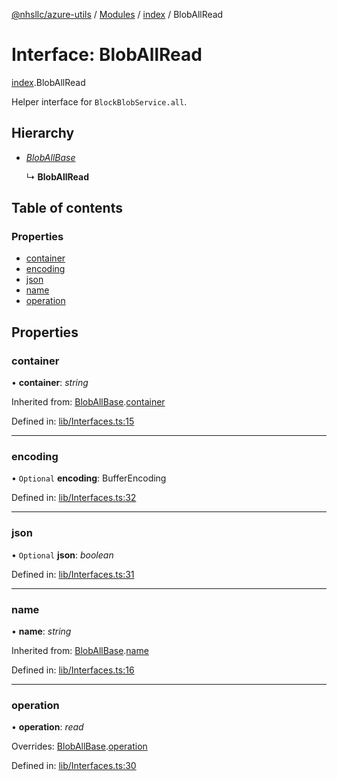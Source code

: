 [@nhsllc/azure-utils](../README.md) / [Modules](../modules.md) / [index](../modules/index.md) / BlobAllRead

# Interface: BlobAllRead

[index](../modules/index.md).BlobAllRead

Helper interface for `BlockBlobService.all`.

## Hierarchy

* [*BlobAllBase*](index.bloballbase.md)

  ↳ **BlobAllRead**

## Table of contents

### Properties

- [container](index.bloballread.md#container)
- [encoding](index.bloballread.md#encoding)
- [json](index.bloballread.md#json)
- [name](index.bloballread.md#name)
- [operation](index.bloballread.md#operation)

## Properties

### container

• **container**: *string*

Inherited from: [BlobAllBase](index.bloballbase.md).[container](index.bloballbase.md#container)

Defined in: [lib/Interfaces.ts:15](https://github.com/nhsllc/azure-utils/blob/183635e/lib/Interfaces.ts#L15)

___

### encoding

• `Optional` **encoding**: BufferEncoding

Defined in: [lib/Interfaces.ts:32](https://github.com/nhsllc/azure-utils/blob/183635e/lib/Interfaces.ts#L32)

___

### json

• `Optional` **json**: *boolean*

Defined in: [lib/Interfaces.ts:31](https://github.com/nhsllc/azure-utils/blob/183635e/lib/Interfaces.ts#L31)

___

### name

• **name**: *string*

Inherited from: [BlobAllBase](index.bloballbase.md).[name](index.bloballbase.md#name)

Defined in: [lib/Interfaces.ts:16](https://github.com/nhsllc/azure-utils/blob/183635e/lib/Interfaces.ts#L16)

___

### operation

• **operation**: *read*

Overrides: [BlobAllBase](index.bloballbase.md).[operation](index.bloballbase.md#operation)

Defined in: [lib/Interfaces.ts:30](https://github.com/nhsllc/azure-utils/blob/183635e/lib/Interfaces.ts#L30)
